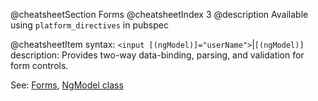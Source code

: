 @cheatsheetSection
Forms
@cheatsheetIndex 3
@description
Available using `platform_directives` in pubspec

@cheatsheetItem
syntax:
`<input [(ngModel)]="userName">`|`[(ngModel)]`
description:
Provides two-way data-binding, parsing, and validation for form controls.

See: [Forms](/angular/guide/forms),
[NgModel class](/angular/api/angular2.common/NgModel-class)